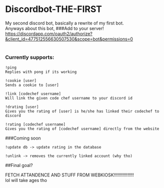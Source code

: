 # Discordbot-THE-FIRST

My second discord bot, basically a rewrite of my first bot.
<br>Anyways about this bot,
###Add to your server!
https://discordapp.com/oauth2/authorize?&client_id=477512556630507530&scope=bot&permissions=0
<br>
<br>
<h3>Currently supports:</h3>


    !ping
    Replies with pong if its working
    
    !cookie [user]
    Sends a cookie to [user]
    
    !link [codechef username]
    Will link the given code chef username to your discord id
    
    !drating [user]
    Gives you the rating of [user] is he/she has linked their codechef to discord
    
    !rating [codechef username]
    Gives you the rating of [codechef username] directly from the website
 
 

###Coming soon


    !update db -> update rating in the database
    
    !unlink -> removes the currently linked account (why tho)




##Final goal?

   FETCH ATTANDENCE AND STUFF FROM WEBKIOSK!!!!!!!!!!!!!!!!<br>lol will take ages tho
